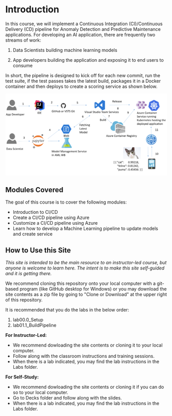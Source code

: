 # Introduction

In this course, we will implement a Continuous Integration (CI)/Continuous Delivery (CD) pipeline for Anomaly Detection and Predictive Maintenance applications. For developing an AI application, there are frequently two streams of work:
1. Data Scientists building machine learning models

2. App developers building the application and exposing it to end users to consume

In short, the pipeline is designed to kick off for each new commit, run the test suite, if the test passes takes the latest build, packages it in a Docker container and then deploys to create a scoring service as shown below.

![Architecture](images/architecture.png)

## Modules Covered

The goal of this course is to cover the following modules:

* Introduction to CI/CD
* Create a CI/CD pipeline using Azure
* Customize a CI/CD pipeline using Azure
* Learn how to develop a Machine Learning pipeline to update models and create service


## How to Use this Site

*This site is intended to be the main resource to an instructor-led course, but anyone is welcome to learn here.  The intent is to make this site self-guided and it is getting there.*

We recommend cloning this repository onto your local computer with a git-based program (like GitHub desktop for Windows) or you may download the site contents as a zip file by going to "Clone or Download" at the upper right of this repository.


It is recommended that you do the labs in the below order:

1. lab00.0_Setup
2. lab01.1_BuildPipeline

**For Instructor-Led:**
* We recommend dowloading the site contents or cloning it to your local computer.
* Follow along with the classroom instructions and training sessions.
* When there is a lab indicated, you may find the lab instructions in the Labs folder.

**For Self-Study:**
* We recommend dowloading the site contents or cloning it if you can do so to your local computer.
* Go to Decks folder and follow along with the slides.
* When there is a lab indicated, you may find the lab instructions in the Labs folder.